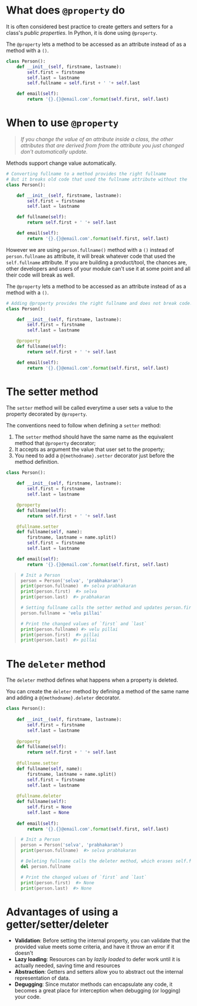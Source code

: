 # What does `@property` do

It is often considered best practice to create getters and setters for a class's *public properties*. In Python, it is done using `@property`.

The `@property` lets a method to be accessed as an attribute instead of as a method with a `()`.    

```python
class Person():
    def __init__(self, firstname, lastname):
        self.first = firstname
        self.last = lastname
        self.fullname = self.first + ' '+ self.last

    def email(self):
        return '{}.{}@email.com'.format(self.first, self.last)
```

# When to use `@property`

> *If you change the value of an attribute inside a class, the other attributes that are derived from from the attribute you just changed don't automatically update.* 

Methods support change value automatically.

```python
# Converting fullname to a method provides the right fullname
# But it breaks old code that used the fullname attribute without the `()`
class Person():

    def __init__(self, firstname, lastname):
        self.first = firstname
        self.last = lastname

    def fullname(self):
        return self.first + ' '+ self.last

    def email(self):
        return '{}.{}@email.com'.format(self.first, self.last)
```

However we are using `person.fullname()` method with a `()` instead of `person.fullname` as attribute, it will break whatever code that used the `self.fullname` attribute. If you are building a product/tool, the chances are, other developers and users of your module can't use it at some point and all their code will break as well.    

The `@property` lets a method to be accessed as an attribute instead of as a method with a `()`.    

```python
# Adding @property provides the right fullname and does not break code!
class Person():

    def __init__(self, firstname, lastname):
        self.first = firstname
        self.last = lastname

    @property    
    def fullname(self):
        return self.first + ' '+ self.last

    def email(self):
        return '{}.{}@email.com'.format(self.first, self.last)
```

# The setter method

The `setter` method will be called everytime a user sets a value to the property decorated by `@property`.

The conventions need to follow when defining a `setter` method:

1. The `setter` method should have  the same name as the equivalent method that `@property` decorator;
2. It accepts as argument the value that user set to the property;
3. You need to add a `@{methodname}.setter` decorator just before the method definition.

```python
class Person():

    def __init__(self, firstname, lastname):
        self.first = firstname
        self.last = lastname

    @property    
    def fullname(self):
        return self.first + ' '+ self.last

    @fullname.setter
    def fullname(self, name):
        firstname, lastname = name.split()
        self.first = firstname
        self.last = lastname

    def email(self):
        return '{}.{}@email.com'.format(self.first, self.last)
```

> ```python
> # Init a Person 
> person = Person('selva', 'prabhakaran')
> print(person.fullname)  #> selva prabhakaran
> print(person.first)  #> selva
> print(person.last)  #> prabhakaran
> 
> # Setting fullname calls the setter method and updates person.first and person.last
> person.fullname = 'velu pillai'
> 
> # Print the changed values of `first` and `last`
> print(person.fullname) #> velu pillai
> print(person.first)  #> pillai
> print(person.last)  #> pillai
> ```

# The `deleter` method

The `deleter` method defines what happens when a property is deleted.    

You can create the `deleter` method by defining a method of the same name and adding a `@{methodname}.deleter` decorator.    

```python
class Person():
    
    def __init__(self, firstname, lastname):
        self.first = firstname
        self.last = lastname
        
    @property    
    def fullname(self):
        return self.first + ' '+ self.last
    
    @fullname.setter
    def fullname(self, name):
        firstname, lastname = name.split()
        self.first = firstname
        self.last = lastname
        
    @fullname.deleter
    def fullname(self):
        self.first = None
        self.last = None        
        
    def email(self):
        return '{}.{}@email.com'.format(self.first, self.last)
```

> ```python
> # Init a Person 
> person = Person('selva', 'prabhakaran')
> print(person.fullname)  #> selva prabhakaran
> 
> # Deleting fullname calls the deleter method, which erases self.first and self.last
> del person.fullname 
> 
> # Print the changed values of `first` and `last`
> print(person.first)  #> None
> print(person.last)  #> None
> ```

# Advantages of using a getter/setter/deleter

+ **Validation**: Before setting the internal property, you can validate that the provided value meets some criteria, and have it throw an error if it doesn't    
+ **Lazy loading**: Resources can by *lazily loaded* to defer work until it is actually needed, saving time and resources
+ **Abstraction**: Getters and setters allow you to abstract out the internal representation of data.     
+ **Degugging**: Since mutator methods can encapsulate any code, it becomes a great place for interception when debugging (or logging) your code.